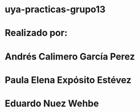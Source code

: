 # uya-practicas-grupo13

# Realizado por: 
#   Andrés Calimero García Perez
#   Paula Elena Expósito Estévez
#   Eduardo Nuez Wehbe 
